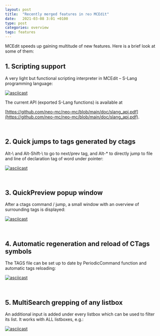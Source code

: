 ```yaml
---
layout: post
title:  "Recently merged features in הϵѻ MCEdit"
date:   2021-03-08 3:01 +0100
type: post
categories: overview
tags: features
---
```


MCEdit speeds up gaining multitude of new features. Here is a brief look at some of them:

## 1. **Scripting support**

A very light but functional scripting interpreter in MCEdit – S-Lang programming language:

[![asciicast](https://asciinema.org/a/395648.svg)](https://asciinema.org/a/395648)

The current API (exported S-Lang functions) is available at 

[https://github.com/neo-mc/neo-mc/blob/main/doc/slang_api.pdf](https://github.com/neo-mc/neo-mc/blob/main/doc/slang_api.pdf).

<br/>

## 2. **Quick jumps to tags generated by ctags**

Alt-\ and Alt-Shift-\ to go to next/prev tag, and Alt-* to directly jump to file and line of declaration tag of word under pointer:

[![asciicast](https://asciinema.org/a/395637.svg)](https://asciinema.org/a/395637)

<br/>

## 3. **QuickPreview popup window**

After a ctags command / jump, a small window with an overview of surrounding tags is displayed:

[![asciicast](https://asciinema.org/a/395624.svg)](https://asciinema.org/a/395624)

<br/>

## 4. **Automatic regeneration and reload of CTags symbols**

The TAGS file can be set up to date by PeriodicCommand function and automatic tags reloading:

[![asciicast](https://asciinema.org/a/395644.svg)](https://asciinema.org/a/395644)

<br/>

## 5. **MultiSearch grepping of any listbox**

An additional input is added under every listbox which can be used to filter its list. It works with ALL listboxes, e.g.:

[![asciicast](https://asciinema.org/a/395632.svg)](https://asciinema.org/a/395632)

<br/>

